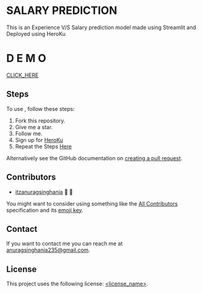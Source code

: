 # SALARY PREDICTION
This is an Experience V/S Salary prediction model made using Streamlit and Deployed using HeroKu
# D E M O 
 [ CLICK_HERE](https://experience-vs-salary.herokuapp.com/)

## Steps
<!--- If your README is long or you have some specific process or steps you want contributors to follow, consider creating a separate CONTRIBUTING.md file--->
To use  <Salary-Prediction->, follow these steps:

1. Fork this repository.
2. Give me a star. 
3. Follow me.
4. Sign up for [HeroKu](https://www.heroku.com/)
5. Repeat the Steps [Here](https://github.com/itzanuragsinghania/Sketchencil/blob/main/README.md)

Alternatively see the GitHub documentation on [creating a pull request](https://help.github.com/en/github/collaborating-with-issues-and-pull-requests/creating-a-pull-request).

## Contributors


* [itzanuragsinghania](https://github.com/itzanuragsinghania) 📖 🐛


You might want to consider using something like the [All Contributors](https://github.com/all-contributors/all-contributors) specification and its [emoji key](https://allcontributors.org/docs/en/emoji-key).

## Contact

If you want to contact me you can reach me at <anuragsinghania235@gmail.com>.

## License
<!--- If you're not sure which open license to use see https://choosealicense.com/--->

This project uses the following license: [<license_name>](<link>).
